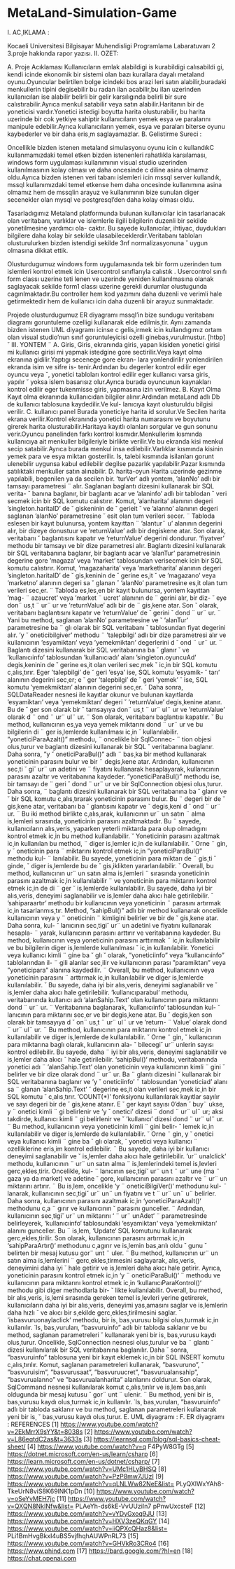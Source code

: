 # MetaLand-Simulation-Game

I. AC¸IKLAMA :


Kocaeli Universitesi Bilgisayar Muhendisligi Programlama 
Labaratuvarı 2 3.proje hakkında rapor yazısı.
II. OZET: 

A. Proje Acıklaması
Kullanıcıların emlak alabildigi is kurabildigi calısabildi gi,
kendi icinde ekonomik bir sistemi olan bazı kurallara dayalı
metaland oyunu.Oyuncular belirtilen bolge icindeki bos arazi
leri satın alabilir,buradaki menkullerin tipini degisebilir bu
radan ilan acabilir,bu ilan uzerinden kullanıcıları ise alabilir
belirli bir gelir karsılıgında belirli bir sure calıstırabilir.Ayrıca
menkul satabilir veya satın alabilir.Haritanın bir de yoneticisi
vardır.Yonetici istedigi boyutta harita olusturabilir, bu harita
uzerinde bir cok yetkiye sahiptir kullanıcıların yemek esya 
ve paralarını manipule edebilir.Ayrıca kullanıcıların yemek, 
esya ve paraları biterse oyunu kaybederler ve bir daha eris¸m
saglayamazlar. 
B. Gelistirme Sureci :

Oncellikle bizden istenen metaland simulasyonu oyunu icin 
c kullandıkC kullanmamızdaki temel etken bizden istenenleri
rahatlıkla karsılaması, windows form uygulaması kullanımının
visual studio uzerinden kullanılmasının kolay olması ve daha 
oncesinde c diline asina olmamız oldu.Ayrıca bizden istenen
veri tabanı islemleri icin mssql server kullandık, mssql kullanımızdaki temel etkense hem daha oncesinde kullanımına 
asina olmamız hem de mssqlin arayuz ve kullanımının bize 
sunulan diger secenekler olan mysql ve postgresql’den daha 
kolay olması oldu.

Tasarladıgımız Metaland platformunda bulunan kullanıcılar 
icin tasarlanacak olan veritabanı, varlıklar ve islemlerle ilgili bilgilerin duzenli bir sekilde yonetilmesine yardımcı ola- 
caktır. Bu sayede kullanıcılar, ihtiyac¸ duydukları bilgilere
daha kolay bir sekilde ulasabileceklerdir.Veritabanı tabloları
olusturulurken bizden istendigi sekilde 3nf normalizasyonuna ˘
uygun olmasına dikkat ettik.

Olusturdugumuz windows form uygulamasında tek bir 
form uzerinden tum islemleri kontrol etmek icin Usercontrol 
sınıflarıyla calıstık . Usercontrol sınıfı form classı uzerine teti
lenen ve uzerinde yeniden kullanılmasına olanak saglayacak 
sekilde form1 classı uzerine gerekli durumlar olustugunda
cagırılmaktadır.Bu controller hem kod yazımını daha duzenli
ve verimli hale getirmektedir hem de kullanıcı icin daha
duzenli bir arayuz sunmaktadır. 

Projede olusturdugumuz ER diyagramı mssql’in 
bize sundugu veritabanı diagramı goruntuleme ozelligi
kullanarak elde edilmis¸tir. Aynı zamanda bizden
istenen UML diyagramı icinse c gelis¸irmek icin
kullandıgımız ortam olan visual studio’nun sınıf 
goruntuleyicisi  ozelli  ginebas¸vurulmustur. [htbp] ˘
III. YONTEM ¨
A. Giris¸
Giris¸ ekranında giris¸ yapan kisiden yonetici girisi mi 
kullanıcı girisi mi yapmak istedgine gore sectirilir.Veya 
kayıt olma ekranına gidilir.Yaptıgı secenege gore ekran- 
lara yonlendirilir yonlendirilen ekranda isim ve sifre is-
tenir.Ardından bu degerler kontrol edilir  eger oyuncu veya ˘,
yonetici tabloları kontrol edilir eger kullanıcı varsa giris¸ yapılır ˘
yoksa islem basarısız olur.Ayrıca burada oyuncunun kaynakları
kontrol edilir eger tukenmisse giris¸ yapmasına izin verilmez. 
B. Kayıt Olma
Kayıt olma ekranında kullanıcıdan bilgiler alınır.Ardından
metaLand adlı Db de kullanıcı tablosuna kaydedilir.Ve kul-
lanıcıya kayıt olusturuldu bilgisi verilir.
C. kullanıcı panel
Burada yoneticiye harita id sorulur.Ve Secilen harita 
ekrana verilir.Kontrol ekranında yonetici harita numarasını 
ve boyutunu girerek harita olusturabilir.Haritaya kayıtlı
olanları sorgular ve gun sonunu verir.Oyuncu panelinden 
farkı kontrol kısmıdır.Menkullerim kısmında kullanıcıya
ait menkuller bilgileriyle birlikte verilir.Ve bu ekranda
kisi menkul secip satabilir.Ayrıca burada menkul insa
edilebilir.Varlıklar kısmında kisinin yemek para ve
esya miktarı gosterilir. 
Is¸ talebi kısmında isilanları
gorunt  ulenebilir uygunsa kabul edilebilir degilse pazarlık
yapılabilir.Pazar kısmında satılıktaki menkuller satın alınabilir.
D. harita-oyun
Harita uzerinde gezinme yapılabili, begenilen ya da secilen bir.
’turVer’ adlı yontem, ’alanNo’ adlı bir tamsayı parametresi ¨
alır. Saglanan baglantı dizesini kullanarak bir SQL verita- ˘
banına baglanır, bir baglantı acar ve ’alaninfo’ adlı bir tablodan ˘
veri secmek icin bir SQL komutu calıstırır. Komut, ’alanharita’
alanının degeri ’singleton.haritaID’ de ˘ giskeninin de ˘ gerieit ˘
ve ’alanno’ alanının degeri saglanan ’alanNo’ parametresine ˘
esit olan tum verileri secer. ¨
Tabloda eslesen bir kayıt bulunursa, yontem kayıttan ¨
’alantur¨ u’ alanının degerini alır, bir dizeye donustuur ve 
’returnValue’ adlı bir degiskene atar. Son olarak, veritabanı ˘
baglantısını kapatır ve ’returnValue’ degerini dondurur. 
’fiyatver’ methodu bir tamsayı ve bir dize parametresi alır.
Baglantı dizesini kullanarak bir SQL veritabanına baglanır, 
bir baglantı acar ve ’alanTur’ parametresinin degerine gore 
’magaza’ veya ’market’ tablosundan verisecmek icin bir SQL
komutu calıstırır. Komut, ’magazaharita’ veya ’marketharita’
alanının degeri ’singleton.haritaID’ de ˘ gis¸keninin de ˘ gerine es¸it ˘
ve ’magazano’ veya ’marketno’ alanının degeri sa ˘ glanan ˘
’alanNo’ parametresine es¸it olan tum verileri sec¸er. ¨
Tabloda es¸les¸en bir kayıt bulunursa, yontem kayıttan ’mag- ¨
azaucret’ veya ’market ¨ ucret’ alanının de ¨ gerini alır, bir diz- ˘
eye don¨ us¸t ¨ ur¨ ur ve ’returnValue’ adlı bir de ¨ gis¸kene atar. Son ˘
olarak, veritabanı baglantısını kapatır ve ’returnValue’ de ˘ gerini ˘
dond ¨ ur¨ ur. ¨
Yani bu method, saglanan ’alanNo’ parametresine ve ˘
’alanTur’ parametresine ba ¨ glı olarak bir SQL veritabanı ˘
tablosundan fiyat degerini alır. ’y ˘ oneticibilgiver’ methodu ¨
’talepbilgi’ adlı bir dize parametresi alır ve kullanıcının
’esyamiktarı’ veya ’yemekmiktarı’ degerlerini d ˘ ond ¨ ur¨ ur. ¨
Baglantı dizesini kullanarak bir SQL veritabanına ba ˘ glanır ˘
ve ’kullanıcıinfo’ tablosundan ’kullanıcıadı’ alanı ’singleton.oyuncuAd’ degis¸keninin de ˘ gerine es¸it olan verileri sec¸mek ˘
ic¸in bir SQL komutu c¸alıs¸tırır.
Eger ’talepbilgi’ de ˘ geri ’esya’ ise, SQL komutu ’esyamik- ˘
tarı’ alanının degerini sec¸er; e ˘ ger ’talepbilgi’ de ˘ geri ’yemek’ ˘
ise, SQL komutu ’yemekmiktarı’ alanının degerini sec¸er. ˘
Daha sonra, SQLDataReader nesnesi ile kayıtlar okunur ve
bulunan kayıtlarda ’esyamiktarı’ veya ’yemekmiktarı’ degeri ˘
’returnValue’ degis¸kenine atanır. Bu de ˘ ger son olarak bir ˘
tamsayıya don¨ us¸t ¨ ur¨ ul¨ ur ve ’returnValue’ olarak d ¨ ond ¨ ur¨ ul¨ ur. ¨
Son olarak, veritabanı baglantısı kapatılır. ˘
Bu method, kullanıcının es¸ya veya yemek miktarını
dond ¨ ur¨ ur ve bu bilgilerin di ¨ ger is¸lemlerde kullanılması ic¸in ˘
kullanılabilir.
”yoneticiParaAzalt()” methodu, ¨ oncelikle bir SqlConnec- ¨
tion objesi olus¸turur ve baglantı dizesini kullanarak bir SQL ˘
veritabanına baglanır. Daha sonra, ”y ˘ oneticiParaBul()” adlı ¨
bas¸ka bir method kullanarak yoneticinin parasını bulur ve bir ¨
degis¸kene atar. Ardından, kullanıcının sec¸ti ˘ gi˘ ur¨ un adetini ve ¨
fiyatını kullanarak hesaplayarak, kullanıcının parasını azaltır
ve veritabanına kaydeder.
”yoneticiParaBul()” methodu ise, bir tamsayı de ¨ geri ˘
dond ¨ ur¨ ur ve bir SqlConnection objesi olus¸turur. Daha sonra, ¨
baglantı dizesini kullanarak bir SQL veritabanına ba ˘ glanır ve ˘
bir SQL komutu c¸alıs¸tırarak yoneticinin parasını bulur. Bu ¨
degeri bir de ˘ gis¸kene atar, veritabanı ba ˘ glantısını kapatır ve ˘
degis¸keni d ˘ ond ¨ ur¨ ur. ¨
Bu iki method birlikte c¸alıs¸arak, kullanıcının ur¨ un satın ¨
alma is¸lemleri sırasında, yoneticinin parasını azaltmaktadır. Bu ¨
sayede, kullanıcıların alıs¸veris¸ yaparken yeterli miktarda para
olup olmadıgını kontrol etmek ic¸in bu method kullanılabilir. ˘
Yoneticinin parasını azaltmak ic¸in kullanılan bu method, ¨
diger is¸lemler ic¸in de kullanılabilir. ˘ Orne ¨ gin, y ˘ oneticinin para ¨
miktarını kontrol etmek ic¸in ”yoneticiParaBul()” methodu kul- ¨
lanılabilir. Bu sayede, yoneticinin para miktarı de ¨ gis¸ti ˘ ginde, ˘
diger is¸lemlerde bu de ˘ gis¸iklikten yararlanılabilir. ˘
Overall, bu method, kullanıcının ur¨ un satın alma is¸lemleri ¨
sırasında yoneticinin parasını azaltmak ic¸in kullanılabilir ¨
ve yoneticinin para miktarını kontrol etmek ic¸in de di ¨ ger ˘
is¸lemlerde kullanılabilir. Bu sayede, daha iyi bir alıs¸veris¸
deneyimi saglanabilir ve is¸lemler daha akıcı hale getirilebilir. ˘
’sahiparaartır’ methodu bir kullanıcının veya yoneticinin ¨
parasını artırmak ic¸in tasarlanmıs¸tır. Method, ”sahipBul()” adlı
bir method kullanarak oncelikle kullanıcının veya y ¨ oneticinin ¨
kimligini belirler ve bir de ˘ gis¸kene atar. Daha sonra, kul- ˘
lanıcının sec¸tigi˘ ur¨ un adetini ve fiyatını kullanarak hesapla- ¨
yarak, kullanıcının parasını arttırır ve veritabanına kaydeder.
Bu method, kullanıcının veya yoneticinin parasını arttırmak ¨
ic¸in kullanılabilir ve bu bilgilerin diger is¸lemlerde kullanılması ˘
ic¸in kullanılabilir. Yonetici veya kullanıcı kimli ¨ gine ba ˘ glı ˘
olarak, ”yoneticiinfo” veya ”kullanıcıinfo” tablolarından il- ¨
gili alanlar sec¸ilir ve kullanıcının parası ”paramiktarı” veya
”yoneticipara” alanına kaydedilir. ¨
Overall, bu method, kullanıcının veya yoneticinin parasını ¨
arttırmak ic¸in kullanılabilir ve diger is¸lemlerde kullanılabilir. ˘
Bu sayede, daha iyi bir alıs¸veris¸ deneyimi saglanabilir ve ˘
is¸lemler daha akıcı hale getirilebilir.
’kullanıcıparabul’ methodu, veritabanında kullanıcı adı
’alanSahip.Text’ olan kullanıcının para miktarını dond ¨ ur¨ ur. ¨
Veritabanına baglanarak, ’kullanıcıinfo’ tablosundan kul- ˘
lanıcının para miktarını sec¸er ve bir degis¸kene atar. Bu ˘
degis¸ken son olarak bir tamsayıya d ˘ on¨ us¸t ¨ ur¨ ul¨ ur ve ’return- ¨
Value’ olarak dond ¨ ur¨ ul¨ ur. ¨
Bu method, kullanıcının para miktarını kontrol etmek ic¸in
kullanılabilir ve diger is¸lemlerde de kullanılabilir. ˘ Orne ¨ gin, ˘
kullanıcının para miktarına baglı olarak, kullanıcının ala- ˘
bilecegi˘ ur¨ unlerin sayısı kontrol edilebilir. Bu sayede, daha ¨
iyi bir alıs¸veris¸ deneyimi saglanabilir ve is¸lemler daha akıcı ˘
hale getirilebilir.
‘sahipBul()‘ methodu, veritabanında yonetici adı ¨
’alanSahip.Text’ olan yoneticinin veya kullanıcının kimli ¨ gini ˘
belirler ve bir dize olarak dond ¨ ur¨ ur. Ba ¨ glantı dizesini ˘
kullanarak bir SQL veritabanına baglanır ve ’y ˘ oneticiinfo’ ¨
tablosundan ’yoneticiad’ alanı sa ¨ glanan ’alanSahip.Text’ ˘
degerine es¸it olan verileri sec¸mek ic¸in bir SQL komutu ˘
c¸alıs¸tırır. ’COUNT(*)’ fonksiyonu kullanılarak kayıtlar sayılır
ve sayı degeri bir de ˘ gis¸kene atanır. E ˘ ger kayıt sayısı 0’dan ˘
buy¨ ukse, y ¨ onetici kimli ¨ gi belirlenir ve ’y ˘ onetici’ dizesi ¨
dond ¨ ur¨ ul¨ ur; aksi takdirde, kullanıcı kimli ¨ gi belirlenir ve ˘
’kullanıcı’ dizesi dond ¨ ur¨ ul¨ ur. ¨
Bu method, kullanıcının veya yoneticinin kimli ¨ gini belir- ˘
lemek ic¸in kullanılabilir ve diger is¸lemlerde de kullanılabilir. ˘
Orne ¨ gin, y ˘ onetici veya kullanıcı kimli ¨ gine ba ˘ glı olarak, ˘
yonetici veya kullanıcı ¨ ozelliklerine eris¸im kontrol edilebilir. ¨
Bu sayede, daha iyi bir kullanıcı deneyimi saglanabilir ve ˘
is¸lemler daha akıcı hale getirilebilir.
’ur¨ unalclick’ methodu, kullanıcının ¨ ur¨ un satın alma ¨
is¸lemlerindeki temel is¸levleri gerc¸ekles¸tirir. Oncelikle, kul- ¨
lanıcının sec¸tigi˘ ur¨ un t ¨ ur¨ une (ma ¨ gaza ya da market) ve adetine ˘
gore, kullanıcının parasını azaltır ve ¨ ur¨ un miktarını artırır. ¨
Bu is¸lem, oncelikle ‘y ¨ oneticiBilgiVer()‘ methodunu kul- ¨
lanarak, kullanıcının sec¸tigi˘ ur¨ un¨ un fiyatını ve t ¨ ur¨ un¨ u¨
belirler. Daha sonra, kullanıcının parasını azaltmak ic¸in
‘yoneticiParaAzalt()‘ methodunu c¸a ¨ gırır ve kullanıcının ˘
parasını gunceller. ¨
Ardından, kullanıcının sec¸tigi˘ ur¨ un miktarını ‘ ¨ ur¨ unAdet‘ ¨
parametresinde belirleyerek, ‘kullanıcıinfo‘ tablosundaki
‘esyamiktarı‘ veya ‘yemekmiktarı‘ alanını gunceller. Bu ¨
is¸lem, ‘Update‘ SQL komutunu kullanarak gerc¸ekles¸tirilir.
Son olarak, kullanıcının parasını artırmak ic¸in ‘sahipParaArtır()‘ methodunu c¸agırır ve is¸lemin bas¸arılı oldu ˘ gunu ˘
belirten bir mesaj kutusu gor¨ unt ¨ uler. ¨
Bu method, kullanıcının ur¨ un satın alma is¸lemlerini ¨
gerc¸ekles¸tirmesini saglayarak, alıs¸veris¸ deneyimini daha iyi ˘
hale getirir ve is¸lemleri daha akıcı hale getirir. Ayrıca,
yoneticinin parasını kontrol etmek ic¸in ‘y ¨ oneticiParaBul()‘ ¨
methodu ve kullanıcının para miktarını kontrol etmek ic¸in
‘kullanıcıParaKontrol()‘ methodu gibi diger methodlarla bir- ˘
likte kullanılabilir.
Overall, bu method, bir alıs¸veris¸ is¸lemi sırasında gereken
temel is¸levleri yerine getirerek, kullanıcıların daha iyi bir
alıs¸veris¸ deneyimi yas¸amasını saglar ve is¸lemlerin daha hızlı ˘
ve akıcı bir s¸ekilde gerc¸ekles¸tirilmesini saglar. ˘
’isbasvuruonaylaclick’ methodu, bir is¸ bas¸vurusu bilgisi
olus¸turmak ic¸in kullanılır. ˙Is¸ bas¸vuruları, ”basvuruinfo” adlı
bir tabloda saklanır ve bu method, saglanan parametreleri ˘
kullanarak yeni bir is¸ bas¸vurusu kaydı olus¸turur.
Oncelikle, SqlConnection nesnesi olus¸turulur ve ba ¨ glantı ˘
dizesi kullanılarak bir SQL veritabanına baglanılır. Daha ˘
sonra, ”basvuruinfo” tablosuna yeni bir kayıt eklemek ic¸in bir
SQL INSERT komutu c¸alıs¸tırılır.
Komut, saglanan parametreleri kullanarak, ”basvuruno”, ˘
”basvuruisim”, ”basvurusaat”, ”basvuruucret”,
”basvurualansahip”, ”basvurualanno” ve ”basvurualanharita”
alanlarını doldurur.
Son olarak, SqlCommand nesnesi kullanılarak komut
c¸alıs¸tırılır ve is¸lem bas¸arılı oldugunda bir mesaj kutusu ˘
gor¨ unt ¨ ulenir. ¨
Bu method, yeni bir is¸ bas¸vurusu kaydı olus¸turmak ic¸in kullanılır. ˙Is¸ bas¸vuruları, ”basvuruinfo” adlı bir tabloda saklanır
ve bu method, saglanan parametreleri kullanarak yeni bir is¸ ˘
bas¸vurusu kaydı olus¸turur.
E. UML diyagramı :
F. ER diyagramı :
REFERENCES
[1] https://www.youtube.com/watch?v=2EkMrrX9sYY&t=8038s
[2] https://www.youtube.com/watch?v=L86eqtdC2as&t=3633s
[3] https://learnsql.com/blog/sql-basics-cheat-sheet/
[4] https://www.youtube.com/watch?v=q F4PyW8GTg
[5] https://dotnet.microsoft.com/en-us/learn/csharp
[6] https://learn.microsoft.com/en-us/dotnet/csharp/
[7] https://www.youtube.com/watch?v=UMc1HLyBHSQ
[8] https://www.youtube.com/watch?v=PzP8mw7JUzI
[9] https://www.youtube.com/watch?v=qLNLWw82NeE&list=
PLyQXlWxYAh8-TkeUrN8viS8K69lNK1pDn
[10] https://www.youtube.com/watch?v=oSeYvMEH7jc
[11] https://www.youtube.com/watch?v=QXQN8NkINfw&list=
PLAeYh-ds6kE-VvUUziIn7 pPnwUxcsteF
[12] https://www.youtube.com/watch?v=vYDyGxoq9JU
[13] https://www.youtube.com/watch?v=HXV3zeQKqGY
[14] https://www.youtube.com/watch?v=iiQPXcQHaz8&list=
PLi1BmHvgBkxI4uBS5vjfhqhAUWPnRL73
[15] https://www.youtube.com/watch?v=GHVkRo3CRo4
[16] https://www.phind.com
[17] https://bard.google.com/?hl=en
[18] https://chat.openai.com
